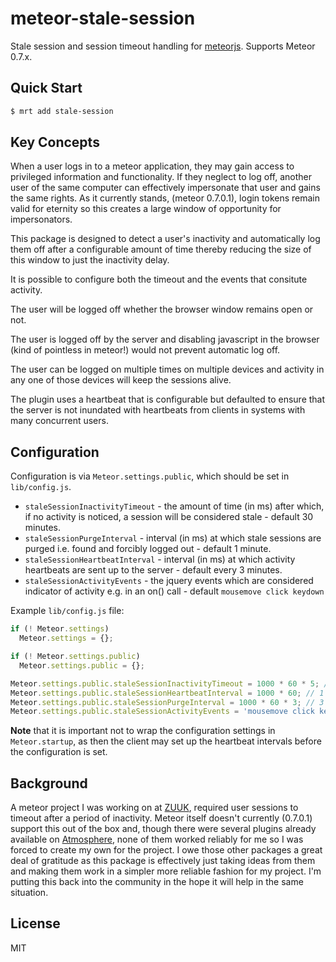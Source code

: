 # meteor-stale-session

Stale session and session timeout handling for [meteorjs](http://www.meteor.com/). Supports Meteor 0.7.x.

## Quick Start

```sh
$ mrt add stale-session
```

## Key Concepts

When a user logs in to a meteor application, they may gain access to privileged information and functionality.  If they neglect to log off, another user of the same computer can effectively impersonate that user and gains the same rights.  As it currently stands, (meteor 0.7.0.1), login tokens remain valid for eternity so this creates a large window of opportunity for impersonators.

This package is designed to detect a user's inactivity and automatically log them off after a configurable amount of time thereby reducing the size of this window to just the inactivity delay.

It is possible to configure both the timeout and the events that consitute activity.

The user will be logged off whether the browser window remains open or not.

The user is logged off by the server and disabling javascript in the browser (kind of pointless in meteor!) would not prevent automatic log off.

The user can be logged on multiple times on multiple devices and activity in any one of those devices will keep the sessions alive.

The plugin uses a heartbeat that is configurable but defaulted to ensure that the server is not inundated with heartbeats from clients in systems with many concurrent users.

## Configuration

Configuration is via `Meteor.settings.public`, which should be set in `lib/config.js`.

- `staleSessionInactivityTimeout` - the amount of time (in ms) after which, if no activity is noticed, a session will be considered stale - default 30 minutes.
- `staleSessionPurgeInterval` - interval (in ms) at which stale sessions are purged i.e. found and forcibly logged out - default 1 minute.
- `staleSessionHeartbeatInterval` - interval (in ms) at which activity heartbeats are sent up to the server - default every 3 minutes.
- `staleSessionActivityEvents` - the jquery events which are considered indicator of activity e.g. in an on() call - default `mousemove click keydown`

Example `lib/config.js` file:

```js
if (! Meteor.settings)
  Meteor.settings = {};

if (! Meteor.settings.public)
  Meteor.settings.public = {};

Meteor.settings.public.staleSessionInactivityTimeout = 1000 * 60 * 5; // 5 minutes
Meteor.settings.public.staleSessionHeartbeatInterval = 1000 * 60; // 1 minute
Meteor.settings.public.staleSessionPurgeInterval = 1000 * 60 * 3; // 3 minutes
Meteor.settings.public.staleSessionActivityEvents = 'mousemove click keydown';
```

**Note** that it is important not to wrap the configuration settings in `Meteor.startup`, as then the client may set up the heartbeat intervals before the configuration is set.

## Background

A meteor project I was working on at [ZUUK](http://www.zuuk.com/), required user sessions to timeout after a period of inactivity.  Meteor itself doesn't currently (0.7.0.1) support this out of the box and, though there were several plugins already available on [Atmosphere](https://atmosphere.meteor.com/), none of them worked reliably for me so I was forced to create my own for the project.  I owe those other packages a great deal of gratitude as this package is effectively just taking ideas from them and making them work in a simpler more reliable fashion for my project.  I'm putting this back into the community in the hope it will help in the same situation.

## License

MIT
